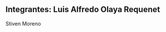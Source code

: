 Integrantes:
Luis Alfredo Olaya Requenet
---------------------------------------------------------------------
Stiven Moreno
